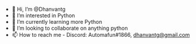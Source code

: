 - 👋 Hi, I’m @Dhanvantg
- 👀 I’m interested in Python
- 🌱 I’m currently learning more Python
- 💞️ I’m looking to collaborate on anything python
- 📫 How to reach me - Discord: Automafun#1866, dhanvantg@gmail.com
